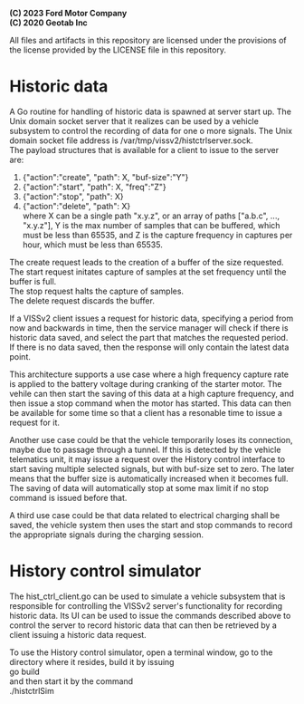 **(C) 2023 Ford Motor Company**<br>
**(C) 2020 Geotab Inc**<br>

All files and artifacts in this repository are licensed under the provisions of the license provided by the LICENSE file in this repository.

# Historic data
A Go routine for handling of historic data is spawned at server start up. The Unix domain socket server that it realizes can be used by a vehicle subsystem to control the recording of data for one o more signals. The Unix domain socket file address is /var/tmp/vissv2/histctrlserver.sock.<br>
The payload structures that is available for a client to issue to the server are:<br>
1. {"action":"create", "path": X, "buf-size":"Y"}<br>
2. {"action":"start", "path": X, "freq":"Z"}<br>
3. {"action":"stop", "path": X}<br>
4. {"action":"delete", "path": X}<br>
where X can be a single path "x.y.z", or an array of paths ["a.b.c", ..., "x.y.z"], Y is the max number of samples that can be buffered, which must be less than 65535, and Z is the capture frequency in captures per hour, which must be less than 65535.<br>

The create request leads to the creation of a buffer of the size requested.<br>
The start request initates capture of samples at the set frequency until the buffer is full.<br>
The stop request halts the capture of samples.<br>
The delete request discards the buffer.<br>

If a VISSv2 client issues a request for historic data, specifying a period from now and backwards in time, then the service manager will check if there is historic data saved, and select the part that matches the requested period. If there is no data saved, then the response will only contain the latest data point. 

This architecture supports a use case where a high frequency capture rate is applied to the battery voltage during cranking of the starter motor. The vehile can then start the saving of this data at a high capture frequency, and then issue a stop command when the motor has started. This data can then be available for some time so that a client has a resonable time to issue a request for it.<br>

Another use case could be that the vehicle temporarily loses its connection, maybe due to passage through a tunnel. If this is detected by the vehicle telematics unit, it may issue a request over the History control interface to start saving multiple selected signals, but with buf-size set to zero. The later means that the buffer size is automatically increased when it becomes full. 
The saving of data will automatically stop at some max limit if no stop command is issued before that.

A third use case could be that data related to electrical charging shall be saved, the vehicle system then uses the start and stop commands to record the appropriate signals during the charging session.

# History control simulator
The hist_ctrl_client.go can be used to simulate a vehicle subsystem that is responsible for controlling the VISSv2 server's functionality for recording historic data.
Its UI can be used to issue the commands described above to control the server to record historic data that can then be retrieved by a client issuing a historic data request.

To use the History control simulator, open a terminal window, go to the directory where it resides, build it by issuing<br>
go build<br>
and then start it by the command<br>
./histctrlSim
